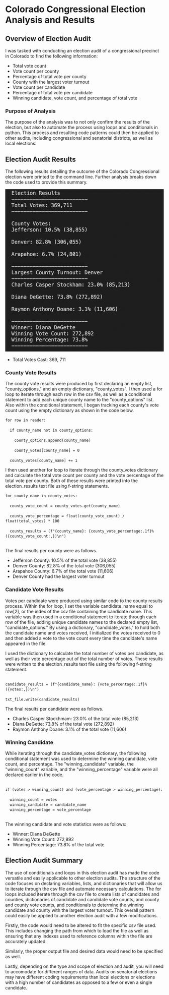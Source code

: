 # Colorado Congressional Election Analysis and Results 

## Overview of Election Audit 

I was tasked with conducting an election audit of a congressional precinct in Colorado to find the following information: 

* Total vote count 
* Vote count per county 
* Percentage of total vote per county 
* County with the largest voter turnout 
* Vote count per candidate
* Percentage of total vote per candidate
* Winning candidate, vote count, and percentage of total vote

### Purpose of Analysis

The purpose of the analysis was to not only confirm the results of the election, but also to automate the process using loops and conditionals in python. This process and resulting code patterns could then be applied to other audits, including congressional and senatorial districts, as well as local elections. 

## Election Audit Results 

The following results detailing the outcome of the Colorado Congressional election were printed to the command line. Further analysis breaks down the code used to provide this summary.    

![Printed Election Results](https://github.com/msprech/Election_Analysis/blob/36f350f099e206048d2c62a48247d28041868251/Resources/Terminal%20Election%20Results.png)

* Total Votes Cast: 369, 711

### County Vote Results 

The county vote results were produced by first declaring an empty list, "county_options," and an empty dictionary, "county_votes". I then used a for loop to iterate through each row in the csv file, as well as a conditional statement to add each unique county name to the "county_options" list. Also within the conditional statement, I began tracking each county's vote count using the empty dictionary as shown in the code below. 

```
for row in reader: 
  
  if county_name not in county_options: 
  
    county_options.append(county_name)

    county_votes[county_name] = 0
  
  county_votes[county_name] += 1

```
I then used another for loop to iterate through the county_votes dictionary and calculate the total vote count per county and the vote percentage of the total vote per county. Both of these results were printed into the election_results text file using f-string statements.  


```
for county_name in county_votes: 
  
  county_vote_count = county_votes.get(county_name)
  
  county_vote_percentage = float(county_vote_count) / float(total_votes) * 100 
  
  county_results = (f"{county_name}: {county_vote_percentage:.1f}% ({county_vote_count:,})\n")
  
  ```
  
The final results per county were as follows. 
  
* Jefferson County: 10.5% of the total vote (38,855) 
* Denver County: 82.8% of the total vote (306,055)
* Arapahoe County: 6.7% of the total vote (11,606)
* Denver County had the largest voter turnout

### Candidate Vote Results 

Votes per candidate were produced using similar code to the county results process. Within the for loop, I set the variable candidate_name equal to row[2], or the index of the csv file containing the candidate name. This variable was then used in a conditional statement to iterate through each row of the file, adding unique candidate names to the declared empty list, "candidate_options." By using a dictionary, "candidate_votes," to hold both the candidate name and votes received, I initialized the votes received to 0 and then added a vote to the vote count every time the candidate's name appeared in the file. 

I used the dictionary to calculate the total number of votes per candidate, as well as their vote percentage out of the total number of votes. These results were written to the election_results text file using the following f-string statement. 

```

candidate_results = (f"{candidate_name}: {vote_percentage:.1f}% ({votes:,})\n")

txt_file.write(candidate_results)

```

The final results per candidate were as follows. 

* Charles Casper Stockhmam: 23.0% of the total vote (85,213)
* Diana DeGette: 73.8% of the total vote (272,892)
* Raymon Anthony Doane: 3.1% of the total vote (11,606)

### Winning Candidate 

While iterating through the candidate_votes dictionary, the following conditional statement was used to determine the winning candidate, vote count, and percentage. The "winning_candidate" variable, the "winning_count" variable, and the "winning_percentage" variable were all declared earlier in the code. 

```

if (votes > winning_count) and (vote_percentage > winning_percentage): 
  
  winning_count = votes
  winning_candidate = candidate_name
  winning_percentage = vote_percentage
  
```

The winning candidate and vote statistics were as follows: 

* Winner: Diana DeGette 
* Winning Vote Count: 272,892
* Winning Percentage: 73.8% of the total vote 

## Election Audit Summary 

The use of conditionals and loops in this election audit has made the code versatile and easily applicable to other election audits. The structure of the code focuses on declaring variables, lists, and dictionaries that will allow us to iterate through the csv file and automate necessary calculations. The for loops included iterate through the csv file to create lists of candidates and counties, dictionaries of candidate and candidate vote counts, and county and county vote counts, and conditionals to determine the winning candidate and county with the largest voter turnout. This overall pattern could easily be applied to another election audit with a few modifications. 

Firstly, the code would need to be altered to fit the specific csv file used. This includes changing the path from which to load the file as well as ensuring that any indexes used to reference columns within the file are accurately updated. 

Similarly, the proper output file and desired data would need to be specified as well. 

Lastly, depending on the type and scope of election and audit, you will need to accomodate for different ranges of data. Audits on senatorial elections may have different coding requirements than local elections or elections with a high number of candidates as opposed to a few or even a single candidate. 
